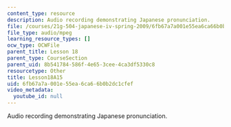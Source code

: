 ```yaml
---
content_type: resource
description: Audio recording demonstrating Japanese pronunciation.
file: /courses/21g-504-japanese-iv-spring-2009/6fb67a7a001e55ea6ca66b0b2dc1cfef_Lesson18A15.mp3
file_type: audio/mpeg
learning_resource_types: []
ocw_type: OCWFile
parent_title: Lesson 18
parent_type: CourseSection
parent_uid: 8b541784-586f-4e65-3cee-4ca3df5330c8
resourcetype: Other
title: Lesson18A15
uid: 6fb67a7a-001e-55ea-6ca6-6b0b2dc1cfef
video_metadata:
  youtube_id: null
---
```

Audio recording demonstrating Japanese pronunciation.

